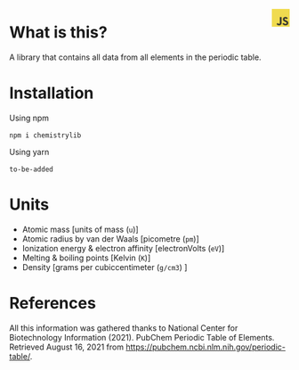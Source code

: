 [<img align="right" alt="JavaScript" width="32px" src="https://raw.githubusercontent.com/github/explore/main/topics/javascript/javascript.png" />][JavaScript_Site]

[JavaScript_Site]: https://developer.mozilla.org/en-US/docs/Web/JavaScript

# What is this?
A library that contains all data from all elements in the periodic table.

# Installation
Using npm
```
npm i chemistrylib
```

Using yarn
```
to-be-added
```

# Units
- Atomic mass [units of mass (`u`)]
- Atomic radius by van der Waals [picometre (`pm`)]
- Ionization energy & electron affinity [electronVolts (`eV`)]
- Melting & boiling points [Kelvin (`K`)]
- Density [grams per cubiccentimeter (`g/cm3`) ]

# References
All this information was gathered thanks to National Center for Biotechnology Information (2021). PubChem Periodic Table of Elements. Retrieved August 16, 2021 from https://pubchem.ncbi.nlm.nih.gov/periodic-table/.
